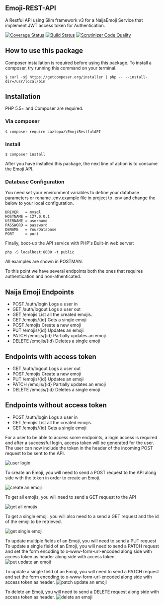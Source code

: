 
## Emoji-REST-API
A Restful API using Slim framework v3 for a NaijaEmoji Service that implement JWT access token for Authentication.

[![Coverage Status](https://coveralls.io/repos/github/andela-tolotin/Emoji-REST-API/badge.svg?branch=master)](https://coveralls.io/github/andela-tolotin/Emoji-REST-API?branch=master) [![Build Status](https://travis-ci.org/andela-tolotin/Emoji-REST-API.svg?branch=master)](https://travis-ci.org/andela-tolotin/Emoji-REST-API) [![Scrutinizer Code Quality](https://scrutinizer-ci.com/g/andela-tolotin/Emoji-REST-API/badges/quality-score.png?b=master)](https://scrutinizer-ci.com/g/andela-tolotin/Emoji-REST-API/?branch=master)

## How to use this package

Composer installation is required before using this package. To install a composer, try running this command on your terminal.

    $ curl -sS https://getcomposer.org/installer | php -- --install-dir=/usr/local/bin

## Installation
PHP 5.5+ and Composer are required.

### Via composer

    $ composer require Laztopaz\EmojiRestfulAPI
### Install

    $ composer install 
After you have installed this package,  the next line of  action is to consume the Emoji API.

### Database Configuration
You need set your environment variables to define your database parameters or rename .env.example file in project to .env and change the below to your local configuration.

    DRIVER   = mysql
    HOSTNAME = 127.0.0.1
    USERNAME = username
    PASSWORD = password
    DBNAME   = YourDatabase
    PORT     = port

Finally, boot-up the API service with PHP's Built-in web server:

    php -S localhost:8000 -t public

All examples are shown in POSTMAN.

To this point we have several endpoints both the ones that requires authentication and non-athenticated.

## Naija Emoji Endpoints

- POST /auth/login                                           Logs a user in
- GET /auth/logout                                           Logs a user out
- GET /emojis                                                List all the created emojis.
- GET /emojis/{id}                                           Gets a single emoji 
- POST /emojis                                               Create a new emoji
- PUT /emojis/{id}                                           Updates an emoji
- PATCH /emojis/{id}                                         Partially updates an emoji
- DELETE /emojis/{id}                                        Deletes a single emoji

## Endpoints with access token

- GET /auth/logout                                           Logs a user out
- POST /emojis                                               Create a new emoji
- PUT /emojis/{id}                                           Updates an emoji
- PATCH /emojis/{id}                                         Partially updates an emoji
- DELETE /emojis/{id}                                        Deletes a single emoji

## Endpoints without  access token

- POST /auth/login                                           Logs a user in
- GET /emojis                                                List all the created emojis.
- GET /emojis/{id}                                           Gets a single emoji 


For a user to be able to access some endpoints, a login access is required and after  a successful login, access token will be generated for the user. The user can now include the token in the header of the incoming POST request to be sent to the API.

![user login ](https://github.com/andela-tolotin/Emoji-REST-API/blob/master/screenshots/login.png)

To create an Emoji, you will need to send a POST request to the API along side with the token in order to create an Emoji.

![create an emoji](https://github.com/andela-tolotin/Emoji-REST-API/blob/master/screenshots/createemoji.png)

To get all emojis, you will need to send a GET request to the API

![get all emojis](https://github.com/andela-tolotin/Emoji-REST-API/blob/master/screenshots/getallemojis.png)

To get a single emoji, you will also need to a send a GET request and the id of the emoji to be retrieved.

![get single emoji](https://github.com/andela-tolotin/Emoji-REST-API/blob/master/screenshots/getsingleemoji.png)

To update multiple fields of an Emoji, you will need to send a PUT request 
To update a single field of an Emoji, you will need to send a PATCH request and set the form encoding to x-www-form-url-encoded along side with access token as header along side with access token.
![put update an emoji](https://github.com/andela-tolotin/Emoji-REST-API/blob/master/screenshots/putupdateemoji.png)

To update a single field of an Emoji, you will need to send a PATCH request and set the form encoding to x-www-form-url-encoded along side with access token as header.
![patch update an emoji](https://github.com/andela-tolotin/Emoji-REST-API/blob/master/screenshots/patchupdateemoji.png)


To delete an Emoji, you will need to send a DELETE request along side with access token as header.
![delete an emoji](https://github.com/andela-tolotin/Emoji-REST-API/blob/master/screenshots/deleteemoji.png)







